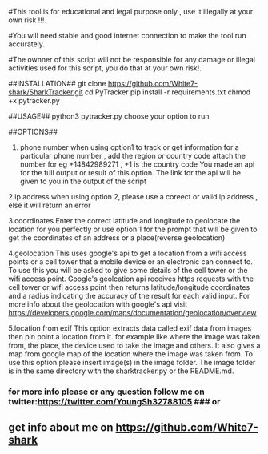 #This tool is for educational and legal purpose only , use it illegally at your own risk !!!.

#You will need stable and good internet connection to make the tool run accurately.

#The ownner of this script will not be responsible for any damage or illegal activities used for this script, you do that at your own risk!.

##INSTALLATION##
git clone https://github.com/White7-shark/SharkTracker.git
cd PyTracker
pip install -r requirements.txt
chmod +x pytracker.py


##USAGE##
python3 pytracker.py
choose your option to run

##OPTIONS##
1. phone number
 when using option1 to track or get information for a particular phone number , add the region or country code attach the number
for eg +14842989271 , +1 is the country code
You made an api for the full output or result of this option. The link for the api will be given to you in the output of the script

2.ip address
 when using option 2, please use a coreect or valid ip address , else it will return an error

3.coordinates
 Enter the correct latitude and longitude to geolocate the location for you perfectly or use option 1 for the prompt that will be 
 given to get the coordinates of an address  or a place(reverse geolocation)

4.geolocation
 This uses google's api to get a location from a wifi access points or a cell tower that a mobile device or an electronic can connect
 to. To use this you will be asked  to give some details of the cell tower or the wifi access point. Google's geolcation api receives https requests
 with the cell tower or wifi access point then returns latitude/longitude coordinates and a radius indicating the accuracy 
 of the result for each valid input. For more info about the geolocation with google's api visit https://developers.google.com/maps/documentation/geolocation/overview

5.location from exif
  This option extracts data called exif data from images then pin point a location from it. for example like where the  image
  was taken from, the place, the device used to take the image and others. It also gives a map from google map of the location 
  where the image was taken from. To use this option please insert image(s) in the image folder. The image folder is in the same 
  directory with the sharktracker.py or the README.md.
   

### for more info please or any question follow me on twitter:https://twitter.com/YoungSh32788105 ### or
## get info about me on https://github.com/White7-shark
    

